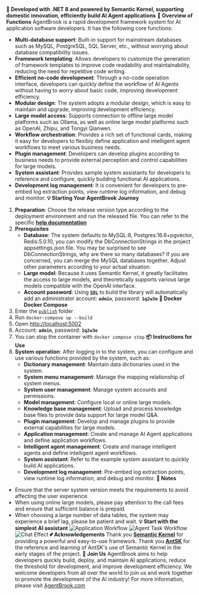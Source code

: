 **🚀 Developed with .NET 8 and powered by Semantic Kernel, supporting domestic innovation, efficiently build AI Agent applications**
**🔧 Overview of Functions**
AgentBrook is a rapid development framework system for AI application software developers. It has the following core functions:
* **Multi-database support**: Built-in support for mainstream databases such as MySQL, PostgreSQL, SQL Server, etc., without worrying about database compatibility issues.
* **Framework templating**: Allows developers to customize the generation of framework templates to improve code readability and maintainability, reducing the need for repetitive code writing.
* **Efficient no-code development**: Through a no-code operation interface, developers can quickly define the workflow of AI Agents without having to worry about basic code, improving development efficiency.
* **Modular design**: The system adopts a modular design, which is easy to maintain and upgrade, improving development efficiency.
* **Large model access**: Supports connection to offline large model platforms such as Ollama, as well as online large model platforms such as OpenAI, Zhipu, and Tongyi Qianwen.
* **Workflow orchestration**: Provides a rich set of functional cards, making it easy for developers to flexibly define application and intelligent agent workflows to meet various business needs.
* **Plugin management**: Developers can develop plugins according to business needs to provide external perception and control capabilities for large models.
* **System assistant**: Provides sample system assistants for developers to reference and configure, quickly building functional AI applications.
* **Development log management**: It is convenient for developers to pre-embed log extraction points, view runtime log information, and debug and monitor.
**💡 Starting Your AgentBrook Journey**
1. **Preparation**: Choose the release version type according to the deployment environment and run the released file. You can refer to the specific [**help documentation**](https://agentbrook.com/docs/examples/index.html)
2. **Prerequisites**
    * **Database**: The system defaults to MySQL:8, Postgres:16.6+pgvector, Redis:5.0.10, you can modify the DbConnectionStrings in the project appsettings.json file. You may be surprised to see DbConnectionStrings, why are there so many databases? If you are concerned, you can merge the MySQL databases together. Adjust other parameters according to your actual situation.
    * **Large model**: Because it uses Semantic Kernel, it greatly facilitates the access to large models, and theoretically supports various large models compatible with the OpenAI interface.
    * **Account password**: Using [**`SQL`**](https://github.com/ChenGan88/ZSN.AgentBrook/tree/main/DB_SQL/mysql) to build the library will automatically add an administrator account: **`admin`**, password: **`1q2w3e`**
**🐳 Docker**
**Docker Compose**
1. Enter the [`publish`](https://github.com/ChenGan88/ZSN.AgentBrook/tree/main/publish) folder
2. Run `docker-compose up --build`
3. Open [http://localhost:5002](http://localhost:5002)
4. Account: **`admin`**, password: **`1q2w3e`**
5. You can stop the container with `docker compose stop`
**📦 Instructions for Use**
1. **System operation**: After logging in to the system, you can configure and use various functions provided by the system, such as:
    * **Dictionary management**: Maintain data dictionaries used in the system.
    * **System menu management**: Manage the mapping relationship of system menus.
    * **System user management**: Manage system accounts and permissions.
    * **Model management**: Configure local or online large models.
    * **Knowledge base management**: Upload and process knowledge base files to provide data support for large model Q&A.
    * **Plugin management**: Develop and manage plugins to provide external capabilities for large models.
    * **Application management**: Create and manage AI Agent applications and define application workflows.
    * **Intelligent agent management**: Create and manage intelligent agents and define intelligent agent workflows.
    * **System assistant**: Refer to the example system assistant to quickly build AI applications.
    * **Development log management**: Pre-embed log extraction points, view runtime log information, and debug and monitor.
**🚧 Notes**
* Ensure that the server system version meets the requirements to avoid affecting the user experience.
* When using online large models, please pay attention to the call fees and ensure that sufficient balance is prepaid.
* When choosing a large number of data tables, the system may experience a brief lag, please be patient and wait.
**💡 Start with the simplest AI assistant**
![Application Workflow](https://github.com/ChenGan88/ZSN.AgentBrook/blob/main/README/pic_001.png)
![Agent Task Workflow](https://github.com/ChenGan88/ZSN.AgentBrook/blob/main/README/pic_002.png)
![Chat Effect](https://github.com/ChenGan88/ZSN.AgentBrook/blob/main/README/pic_003.png)
**💕 Acknowledgements**
   Thank you [**Semantic Kernel**](https://github.com/microsoft/semantic-kernel) for providing a powerful and easy-to-use framework.
   Thank you [**AntSK**](https://github.com/AIDotNet/AntSK) for the reference and learning of AntSK's use of Semantic Kernel in the early stages of the project.
**🌟 Join Us**
AgentBrook aims to help developers quickly build, deploy, and maintain AI applications, reduce the threshold for development, and improve development efficiency. We welcome developers from all over the world to join us and work together to promote the development of the AI industry!
For more information, please visit [AgentBrook.com](https://agentbrook.com/)
